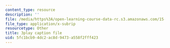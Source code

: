 ```yaml
---
content_type: resource
description: ''
file: /media/https%3A/open-learning-course-data-rc.s3.amazonaws.com/15-071-the-analytics-edge-spring-2017/5fc1bcb94dc2ac8d9473a558f2fff423_MvERdFp8mvI.srt
file_type: application/x-subrip
resourcetype: Other
title: 3play caption file
uid: 5fc1bcb9-4dc2-ac8d-9473-a558f2fff423
---
```

